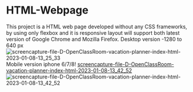 # HTML-Webpage
This project is a HTML web page developed without any CSS frameworks, by using only flexbox and it is responsive layout will support both latest version of Google Chrome and Mozilla Firefox.
Desktop version -1280 to 640 px
![screencapture-file-D-OpenClassRoom-vacation-planner-index-html-2023-01-08-13_25_33](https://user-images.githubusercontent.com/47238565/211199222-79f885bf-98d3-49b2-8bf6-edd03247f090.png)
Mobile version iphone 6/7/8!
[screencapture-file-D-OpenClassRoom-vacation-planner-index-html-2023-01-08-13_42_52](https://user-images.githubusercontent.com/47238565/211199408-0b3d19b5-d5fb-4939-b9da-8fc85483be39.png)
![screencapture-file-D-OpenClassRoom-vacation-planner-index-html-2023-01-08-13_42_52](https://user-images.githubusercontent.com/47238565/211199446-2de08468-c3ab-4e67-b7e0-4d70418ff1a0.png)
